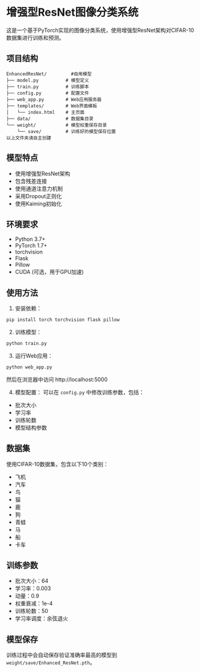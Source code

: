 # 增强型ResNet图像分类系统

这是一个基于PyTorch实现的图像分类系统，使用增强型ResNet架构对CIFAR-10数据集进行训练和预测。

## 项目结构

```
EnhancedResNet/         #自用模型
├── model.py          # 模型定义
├── train.py          # 训练脚本
├── config.py         # 配置文件
├── web_app.py        # Web应用服务器
├── templates/        # Web界面模板
│   └── index.html    # 主页面
├── data/             # 数据集目录
└── weight/           # 模型权重保存目录
    └── save/         # 训练好的模型保存位置
以上文件夹请自主创建
```

## 模型特点

- 使用增强型ResNet架构
- 包含残差连接
- 使用通道注意力机制
- 采用Dropout正则化
- 使用Kaiming初始化

## 环境要求

- Python 3.7+
- PyTorch 1.7+
- torchvision
- Flask
- Pillow
- CUDA (可选，用于GPU加速)

## 使用方法

1. 安装依赖：
```bash
pip install torch torchvision flask pillow
```

2. 训练模型：
```bash
python train.py
```

3. 运行Web应用：
```bash
python web_app.py
```
然后在浏览器中访问 http://localhost:5000

4. 模型配置：
可以在 `config.py` 中修改训练参数，包括：
- 批次大小
- 学习率
- 训练轮数
- 模型结构参数

## 数据集

使用CIFAR-10数据集，包含以下10个类别：
- 飞机
- 汽车
- 鸟
- 猫
- 鹿
- 狗
- 青蛙
- 马
- 船
- 卡车

## 训练参数

- 批次大小：64
- 学习率：0.003
- 动量：0.9
- 权重衰减：1e-4
- 训练轮数：50
- 学习率调度：余弦退火

## 模型保存

训练过程中会自动保存验证准确率最高的模型到 `weight/save/Enhanced_ResNet.pth`。 
